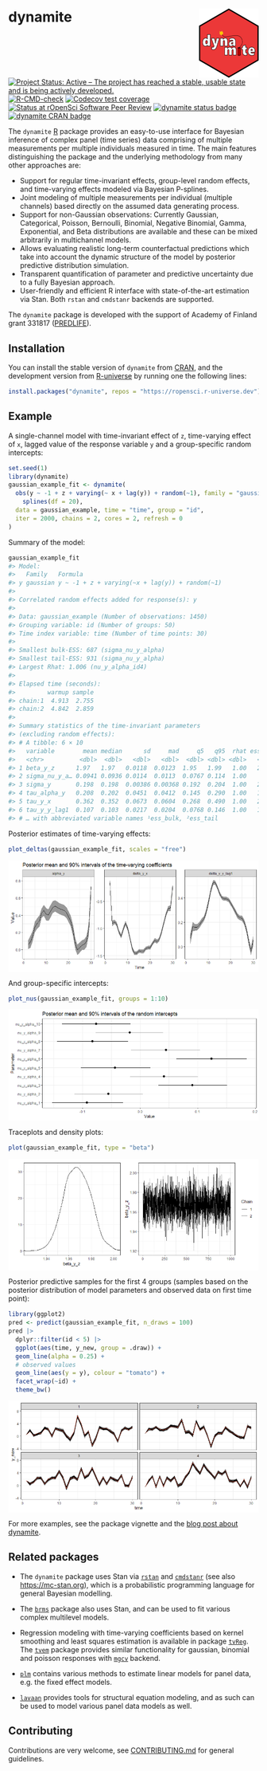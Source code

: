 
<!-- README.md is generated from README.Rmd. Please edit that file -->

# dynamite <a href="https://docs.ropensci.org/dynamite/"><img src="man/figures/logo.png" align="right" height="139"/></a>

<!-- badges: start -->

[![Project Status: Active – The project has reached a stable, usable
state and is being actively
developed.](https://www.repostatus.org/badges/latest/active.svg)](https://www.repostatus.org/#active)
[![R-CMD-check](https://github.com/ropensci/dynamite/workflows/R-CMD-check/badge.svg)](https://github.com/ropensci/dynamite/actions)
[![Codecov test
coverage](https://codecov.io/gh/ropensci/dynamite/branch/main/graph/badge.svg)](https://app.codecov.io/gh/ropensci/dynamite?branch=main)
[![Status at rOpenSci Software Peer
Review](https://badges.ropensci.org/554_status.svg)](https://github.com/ropensci/software-review/issues/554)
[![dynamite status
badge](https://ropensci.r-universe.dev/badges/dynamite)](https://ropensci.r-universe.dev)
[![dynamite CRAN
badge](http://www.r-pkg.org/badges/version/dynamite)](https://cran.r-project.org/package=dynamite)
<!-- badges: end -->

The `dynamite` [R](https://www.r-project.org/) package provides an
easy-to-use interface for Bayesian inference of complex panel (time
series) data comprising of multiple measurements per multiple
individuals measured in time. The main features distinguishing the
package and the underlying methodology from many other approaches are:

- Support for regular time-invariant effects, group-level random
  effects, and time-varying effects modeled via Bayesian P-splines.
- Joint modeling of multiple measurements per individual (multiple
  channels) based directly on the assumed data generating process.
- Support for non-Gaussian observations: Currently Gaussian,
  Categorical, Poisson, Bernoulli, Binomial, Negative Binomial, Gamma,
  Exponential, and Beta distributions are available and these can be
  mixed arbitrarily in multichannel models.
- Allows evaluating realistic long-term counterfactual predictions which
  take into account the dynamic structure of the model by posterior
  predictive distribution simulation.
- Transparent quantification of parameter and predictive uncertainty due
  to a fully Bayesian approach.
- User-friendly and efficient R interface with state-of-the-art
  estimation via Stan. Both `rstan` and `cmdstanr` backends are
  supported.

The `dynamite` package is developed with the support of Academy of
Finland grant 331817 ([PREDLIFE](https://sites.utu.fi/predlife/en/)).

## Installation

You can install the stable version of `dynamite` from
[CRAN](https://cran.r-project.org/package=dynamite), and the development
version from [R-universe](https://r-universe.dev/search/) by running one
the following lines:

``` r
install.packages("dynamite", repos = "https://ropensci.r-universe.dev")
```

## Example

A single-channel model with time-invariant effect of `z`, time-varying
effect of `x`, lagged value of the response variable `y` and a
group-specific random intercepts:

``` r
set.seed(1)
library(dynamite)
gaussian_example_fit <- dynamite(
  obs(y ~ -1 + z + varying(~ x + lag(y)) + random(~1), family = "gaussian") +
    splines(df = 20),
  data = gaussian_example, time = "time", group = "id",
  iter = 2000, chains = 2, cores = 2, refresh = 0
)
```

Summary of the model:

``` r
gaussian_example_fit
#> Model:
#>   Family   Formula                                       
#> y gaussian y ~ -1 + z + varying(~x + lag(y)) + random(~1)
#> 
#> Correlated random effects added for response(s): y
#> 
#> Data: gaussian_example (Number of observations: 1450)
#> Grouping variable: id (Number of groups: 50)
#> Time index variable: time (Number of time points: 30)
#> 
#> Smallest bulk-ESS: 687 (sigma_nu_y_alpha)
#> Smallest tail-ESS: 931 (sigma_nu_y_alpha)
#> Largest Rhat: 1.006 (nu_y_alpha_id4)
#> 
#> Elapsed time (seconds):
#>         warmup sample
#> chain:1  4.913  2.755
#> chain:2  4.842  2.859
#> 
#> Summary statistics of the time-invariant parameters
#> (excluding random effects):
#> # A tibble: 6 × 10
#>   variable        mean median      sd     mad     q5   q95  rhat ess_b…¹ ess_t…²
#>   <chr>          <dbl>  <dbl>   <dbl>   <dbl>  <dbl> <dbl> <dbl>   <dbl>   <dbl>
#> 1 beta_y_z      1.97   1.97   0.0118  0.0123  1.95   1.99   1.00   2613.   1696.
#> 2 sigma_nu_y_a… 0.0941 0.0936 0.0114  0.0113  0.0767 0.114  1.00    687.    931.
#> 3 sigma_y       0.198  0.198  0.00386 0.00368 0.192  0.204  1.00   2697.   1510.
#> 4 tau_alpha_y   0.208  0.202  0.0451  0.0412  0.145  0.290  1.00   1270.   1452.
#> 5 tau_y_x       0.362  0.352  0.0673  0.0604  0.268  0.490  1.00   2103.   1725.
#> 6 tau_y_y_lag1  0.107  0.103  0.0217  0.0204  0.0768 0.146  1.00   1739.   1184.
#> # … with abbreviated variable names ¹​ess_bulk, ²​ess_tail
```

Posterior estimates of time-varying effects:

``` r
plot_deltas(gaussian_example_fit, scales = "free")
```

<img src="man/figures/README-unnamed-chunk-7-1.png" style="display: block; margin: auto;" />

And group-specific intercepts:

``` r
plot_nus(gaussian_example_fit, groups = 1:10)
```

<img src="man/figures/README-unnamed-chunk-8-1.png" style="display: block; margin: auto;" />

Traceplots and density plots:

``` r
plot(gaussian_example_fit, type = "beta")
```

<img src="man/figures/README-unnamed-chunk-9-1.png" style="display: block; margin: auto;" />

Posterior predictive samples for the first 4 groups (samples based on
the posterior distribution of model parameters and observed data on
first time point):

``` r
library(ggplot2)
pred <- predict(gaussian_example_fit, n_draws = 100)
pred |>
  dplyr::filter(id < 5) |>
  ggplot(aes(time, y_new, group = .draw)) +
  geom_line(alpha = 0.25) +
  # observed values
  geom_line(aes(y = y), colour = "tomato") +
  facet_wrap(~id) +
  theme_bw()
```

<img src="man/figures/README-unnamed-chunk-10-1.png" style="display: block; margin: auto;" />

For more examples, see the package vignette and the [blog post about
dynamite](https://ropensci.org/blog/2023/01/31/dynamite-r-package/).

## Related packages

- The `dynamite` package uses Stan via
  [`rstan`](https://CRAN.R-project.org/package=rstan) and
  [`cmdstanr`](https://mc-stan.org/cmdstanr/) (see also
  <https://mc-stan.org>), which is a probabilistic programming language
  for general Bayesian modelling.

- The [`brms`](https://CRAN.R-project.org/package=brms) package also
  uses Stan, and can be used to fit various complex multilevel models.

- Regression modeling with time-varying coefficients based on kernel
  smoothing and least squares estimation is available in package
  [`tvReg`](https://CRAN.R-project.org/package=tvReg). The
  [`tvem`](https://CRAN.R-project.org/package=tvem) package provides
  similar functionality for gaussian, binomial and poisson responses
  with [`mgcv`](https://CRAN.R-project.org/package=mgcv) backend.

- [`plm`](https://CRAN.R-project.org/package=plm) contains various
  methods to estimate linear models for panel data, e.g. the fixed
  effect models.

- [`lavaan`](https://CRAN.R-project.org/package=lavaan) provides tools
  for structural equation modeling, and as such can be used to model
  various panel data models as well.

## Contributing

Contributions are very welcome, see
[CONTRIBUTING.md](https://github.com/ropensci/dynamite/blob/main/.github/CONTRIBUTING.md)
for general guidelines.
